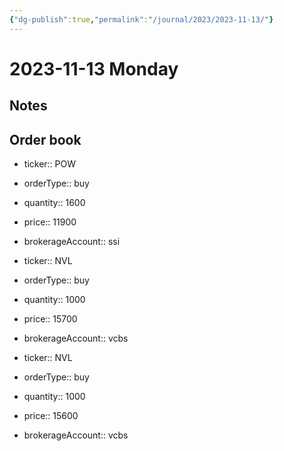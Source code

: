 ```yaml
---
{"dg-publish":true,"permalink":"/journal/2023/2023-11-13/"}
---
```


# 2023-11-13 Monday

## Notes

## Order book

- ticker:: POW
- orderType:: buy
- quantity:: 1600
- price:: 11900
- brokerageAccount:: ssi

- ticker:: NVL
- orderType:: buy
- quantity:: 1000
- price:: 15700
- brokerageAccount:: vcbs

- ticker:: NVL
- orderType:: buy
- quantity:: 1000
- price:: 15600
- brokerageAccount:: vcbs